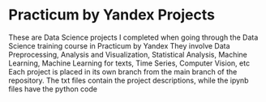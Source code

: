 # Practicum by Yandex Projects
These are Data Science projects I completed when going through the Data Science training course in Practicum by Yandex
They involve Data Preprocessing, Analysis and Visualization, Statistical Analysis, Machine Learning, Machine Learning for texts, Time Series, Computer Vision, etc
Each project is placed in its own branch from the main branch of the repository. The txt files contain the project descriptions, while the ipynb files have the python code
